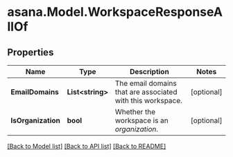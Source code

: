 
# asana.Model.WorkspaceResponseAllOf

## Properties

Name | Type | Description | Notes
------------ | ------------- | ------------- | -------------
**EmailDomains** | **List&lt;string&gt;** | The email domains that are associated with this workspace. | [optional] 
**IsOrganization** | **bool** | Whether the workspace is an *organization*. | [optional] 

[[Back to Model list]](../README.md#documentation-for-models)
[[Back to API list]](../README.md#documentation-for-api-endpoints)
[[Back to README]](../README.md)

